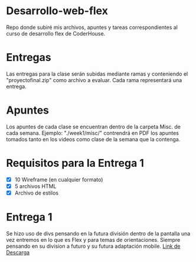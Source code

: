 # Desarrollo-web-flex
 Repo donde subiré mis archivos, apuntes y tareas correspondientes al curso de desarrollo flex de CoderHouse.

# Entregas
 Las entregas para la clase serán subidas mediante ramas y conteniendo el "proyectofinal.zip" como archivo a evaluar. Cada rama representará una entrega.

 # Apuntes
 Los apuntes de cada clase se encuentran dentro de la carpeta Misc. de cada semana. Ejemplo:  "./week1/misc/" contrendrá en PDF los apuntes tomados tanto en los videos como clase de la semana que la contenga.

# Requisitos para la Entrega 1

- [X] 10 Wireframe (en cualquier formato)
- [X] 5 archivos HTML
- [X] Archivo de estilos

# Entrega 1
 Se hizo uso de divs pensando en la futura división dentro de la pantalla una vez entremos en lo que es Flex y para temas de orientaciones. Siempre pensando en su division a futuro y su futura adaptación mobile.
[Link de Descarga](https://github.com/rcuevaspantoja/desarrollo-web-flex/blob/main/proyectofinal-entrega1.zip)
